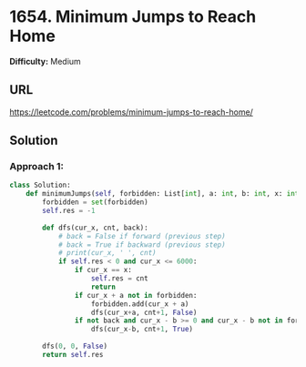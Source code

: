 # 1654. Minimum Jumps to Reach Home
**Difficulty:** Medium

## URL

https://leetcode.com/problems/minimum-jumps-to-reach-home/

## Solution

### Approach 1:

```python
class Solution:
    def minimumJumps(self, forbidden: List[int], a: int, b: int, x: int) -> int:
        forbidden = set(forbidden)
        self.res = -1
        
        def dfs(cur_x, cnt, back):
            # back = False if forward (previous step)
            # back = True if backward (previous step)
            # print(cur_x, ' ', cnt)
            if self.res < 0 and cur_x <= 6000:
                if cur_x == x:
                    self.res = cnt
                    return
                if cur_x + a not in forbidden:
                    forbidden.add(cur_x + a)
                    dfs(cur_x+a, cnt+1, False)
                if not back and cur_x - b >= 0 and cur_x - b not in forbidden:
                    dfs(cur_x-b, cnt+1, True)
            
        dfs(0, 0, False)
        return self.res
        
```

